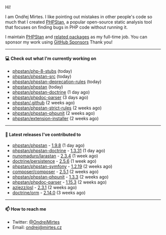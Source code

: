 Hi!

I am Ondřej Mirtes. I like pointing out mistakes in other people's code so much that I created [PHPStan](https://phpstan.org/), a popular open-source static analysis tool that focuses on finding bugs in PHP code without running it.

I maintain [PHPStan](https://github.com/phpstan/phpstan) and [related packages](https://github.com/phpstan/) as my full-time job. You can sponsor my work using [GitHub Sponsors](https://github.com/sponsors/ondrejmirtes) Thank you!

---

#### 💻 Check out what I'm currently working on

- [phpstan/php-8-stubs](https://github.com/phpstan/php-8-stubs) (today)
- [phpstan/phpstan-src](https://github.com/phpstan/phpstan-src) (today)
- [phpstan/phpstan-deprecation-rules](https://github.com/phpstan/phpstan-deprecation-rules) (today)
- [phpstan/phpstan](https://github.com/phpstan/phpstan) (today)
- [phpstan/phpstan-doctrine](https://github.com/phpstan/phpstan-doctrine) (1 day ago)
- [phpstan/phpdoc-parser](https://github.com/phpstan/phpdoc-parser) (3 days ago)
- [phpstan/.github](https://github.com/phpstan/.github) (2 weeks ago)
- [phpstan/phpstan-strict-rules](https://github.com/phpstan/phpstan-strict-rules) (2 weeks ago)
- [phpstan/phpstan-phpunit](https://github.com/phpstan/phpstan-phpunit) (2 weeks ago)
- [phpstan/extension-installer](https://github.com/phpstan/extension-installer) (2 weeks ago)

---

#### 🔭 Latest releases I've contributed to

- [phpstan/phpstan](https://github.com/phpstan/phpstan) - [1.9.8](https://github.com/phpstan/phpstan/releases/tag/1.9.8) (1 day ago)
- [phpstan/phpstan-doctrine](https://github.com/phpstan/phpstan-doctrine) - [1.3.31](https://github.com/phpstan/phpstan-doctrine/releases/tag/1.3.31) (1 day ago)
- [nunomaduro/larastan](https://github.com/nunomaduro/larastan) - [2.3.4](https://github.com/nunomaduro/larastan/releases/tag/2.3.4) (1 week ago)
- [doctrine/persistence](https://github.com/doctrine/persistence) - [2.5.6](https://github.com/doctrine/persistence/releases/tag/2.5.6) (1 week ago)
- [phpstan/phpstan-symfony](https://github.com/phpstan/phpstan-symfony) - [1.2.19](https://github.com/phpstan/phpstan-symfony/releases/tag/1.2.19) (2 weeks ago)
- [composer/composer](https://github.com/composer/composer) - [2.5.1](https://github.com/composer/composer/releases/tag/2.5.1) (2 weeks ago)
- [phpstan/phpstan-phpunit](https://github.com/phpstan/phpstan-phpunit) - [1.3.3](https://github.com/phpstan/phpstan-phpunit/releases/tag/1.3.3) (2 weeks ago)
- [phpstan/phpdoc-parser](https://github.com/phpstan/phpdoc-parser) - [1.15.3](https://github.com/phpstan/phpdoc-parser/releases/tag/1.15.3) (2 weeks ago)
- [azjezz/psl](https://github.com/azjezz/psl) - [2.3.1](https://github.com/azjezz/psl/releases/tag/2.3.1) (2 weeks ago)
- [doctrine/orm](https://github.com/doctrine/orm) - [2.14.0](https://github.com/doctrine/orm/releases/tag/2.14.0) (3 weeks ago)

---

#### 📫 How to reach me

- Twitter: [@OndrejMirtes](https://twitter.com/ondrejmirtes)
- Email: [ondrej@mirtes.cz](mailto:ondrej@mirtes.cz)
